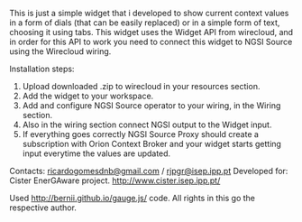 This is just a simple widget that i developed to show current context values in a form of dials (that can be easily replaced) or in a simple form of text, choosing it using tabs.
This widget uses the Widget API from wirecloud, and in order for this API to work you need to connect this widget to NGSI Source using the Wirecloud wiring.

Installation steps:
1. Upload downloaded .zip to wirecloud in your resources section.
2. Add the widget to your workspace.
3. Add and configure NGSI Source operator to your wiring, in the Wiring section.
4. Also in the wiring section connect NGSI output to the Widget input.
5. If everything goes correctly NGSI Source Proxy should create a subscription with Orion Context Broker and your widget starts getting input everytime the values are updated.

Contacts: ricardogomesdnb@gmail.com / rjpgr@isep.ipp.pt
Developed for: Cister EnerGAware project.
http://www.cister.isep.ipp.pt/

Used http://bernii.github.io/gauge.js/ code. All rights in this go the respective author.

